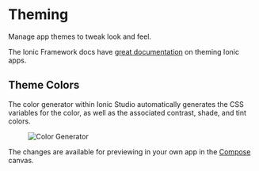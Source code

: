---
---

# Theming

Manage app themes to tweak look and feel.

The Ionic Framework docs have [great documentation](/docs/theming/basics) on theming Ionic apps.

## Theme Colors

The color generator within Ionic Studio automatically generates the CSS variables for the color, as well as the associated contrast, shade, and tint colors.

<figure>
  <img alt="Color Generator" src="/docs/assets/img/studio/2/ss-theme.png" />
</figure>

The changes are available for previewing in your own app in the [Compose](/docs/studio/compose) canvas.